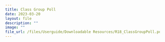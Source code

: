 ```yaml
---
title: Class Group Poll
date: 2023-03-20
layout: file
description: ""
image: ""
file_url: /files/Userguide/Downloadable Resources/R18_ClassGroupPoll.pdf
---
```

